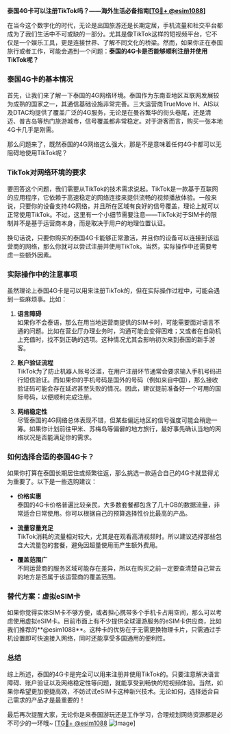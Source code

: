 **泰国4G卡可以注册TikTok吗？——海外生活必备指南[[TG💪+ @esim1088](https://t.me/s/esim1088)]**

在当今这个数字化的时代，无论是出国旅游还是长期定居，手机流量和社交平台都成为了我们生活中不可或缺的一部分。尤其是像TikTok这样的短视频平台，它不仅是一个娱乐工具，更是连接世界、了解不同文化的桥梁。然而，如果你正在泰国旅行或者工作，可能会遇到一个问题：**泰国的4G卡是否能够顺利注册并使用TikTok呢？**

### 泰国4G卡的基本情况

首先，让我们来了解一下泰国的4G网络环境。泰国作为东南亚地区互联网发展较为成熟的国家之一，其通信基础设施非常完善。三大运营商TrueMove H、AIS以及DTAC均提供了覆盖广泛的4G服务，无论是在曼谷繁华的街头巷尾，还是清迈、普吉岛等热门旅游城市，信号覆盖都非常稳定。对于游客而言，购买一张本地4G卡几乎是刚需。

那么问题来了，既然泰国的4G网络这么强大，那是不是意味着任何4G卡都可以无阻碍地使用TikTok呢？

### TikTok对网络环境的要求

要回答这个问题，我们需要从TikTok的技术需求说起。TikTok是一款基于互联网的应用程序，它依赖于高速稳定的网络连接来提供流畅的视频播放体验。一般来说，只要你的设备支持4G网络，并且所在区域有良好的信号覆盖，理论上就可以正常使用TikTok。不过，这里有一个小细节需要注意——TikTok对于SIM卡的限制并不是基于运营商本身，而是取决于用户的地理位置认证。

换句话说，只要你购买的泰国4G卡能够正常激活，并且你的设备可以连接到该运营商的网络，那么你就可以尝试注册并使用TikTok。当然，实际操作中还需要考虑一些额外因素。

### 实际操作中的注意事项

虽然理论上泰国4G卡是可以用来注册TikTok的，但在实际操作过程中，可能会遇到一些麻烦事。比如：

1. **语言障碍**  
   如果你不会泰语，那么在用当地运营商提供的SIM卡时，可能需要面对语言不通的问题。比如在营业厅办理业务时，沟通可能会变得困难；又或者在自助机上充值时，找不到正确的选项。这种情况尤其会影响初次来到泰国的新手游客。

2. **账户验证流程**  
   TikTok为了防止机器人账号泛滥，在用户注册环节通常会要求输入手机号码进行短信验证。而如果你的手机号码是国外的号码（例如来自中国），那么接收验证码可能会存在延迟甚至失败的情况。因此，建议提前准备好一个可用的国际号码，以便顺利完成注册。

3. **网络稳定性**  
   尽管泰国的4G网络总体表现不错，但某些偏远地区的信号强度可能会稍逊一筹。如果你计划前往甲米、苏梅岛等偏僻的地方旅行，最好事先确认当地的网络状况是否能满足你的需求。

### 如何选择合适的泰国4G卡？

如果你打算在泰国长期居住或频繁往返，那么挑选一款适合自己的4G卡就显得尤为重要了。以下是一些选购建议：

- **价格实惠**  
  泰国的4G卡价格普遍比较亲民，大多数套餐都包含了几十GB的数据流量，非常适合日常使用。你可以根据自己的预算选择性价比最高的产品。

- **流量容量充足**  
  TikTok消耗的流量相对较大，尤其是在观看高清视频时。所以建议选择那些包含大流量包的套餐，避免因超量使用而产生额外费用。

- **覆盖范围广**  
  不同运营商的服务区域可能存在差异，所以在购买之前一定要查清楚自己常去的地方是否属于该运营商的覆盖范围。

### 替代方案：虚拟eSIM卡

如果你觉得实体SIM卡不够方便，或者担心携带多个手机卡占用空间，那么可以考虑使用虚拟eSIM卡。目前市面上有不少提供全球漫游服务的eSIM卡供应商，比如我们推荐的**@esim1088**。这种卡的优势在于无需更换物理卡片，只需通过手机设置即可快速接入网络，同时还能享受多国通用的便利性。

### 总结

综上所述，泰国的4G卡是完全可以用来注册并使用TikTok的。只要注意解决语言障碍、账户验证以及网络稳定性等问题，就能享受到畅快的短视频体验。当然，如果你希望更加便捷高效，不妨试试eSIM卡这种新兴技术。无论如何，选择适合自己需求的产品才是最重要的！

最后再次提醒大家，无论你是来泰国游玩还是工作学习，合理规划网络资源都是必不可少的一环哦~ [[TG💪+ @esim1088](https://t.me/s/esim1088) ![Image](https://i.postimg.cc/4NQfJmqS/Snipaste-2025-05-13-00-14-12.png)]